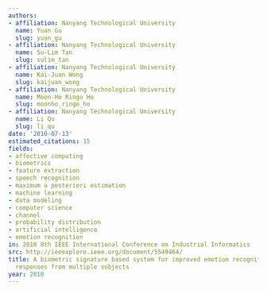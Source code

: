 ```yaml
---
authors:
- affiliation: Nanyang Technological University
  name: Yuan Gu
  slug: yuan_gu
- affiliation: Nanyang Technological University
  name: Su-Lim Tan
  slug: sulim_tan
- affiliation: Nanyang Technological University
  name: Kai-Juan Wong
  slug: kaijuan_wong
- affiliation: Nanyang Technological University
  name: Moon-Ho Ringo Ho
  slug: moonho_ringo_ho
- affiliation: Nanyang Technological University
  name: Li Qu
  slug: li_qu
date: '2010-07-13'
estimated_citations: 15
fields:
- affective computing
- biometrics
- feature extraction
- speech recognition
- maximum a posteriori estimation
- machine learning
- data modeling
- computer science
- channel
- probability distribution
- artificial intelligence
- emotion recognition
in: 2010 8th IEEE International Conference on Industrial Informatics
src: http://ieeexplore.ieee.org/document/5549464/
title: A biometric signature based system for improved emotion recognition using physiological
  responses from multiple subjects
year: 2010
---
```

